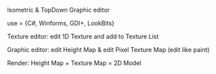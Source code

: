 Isometric & TopDown Graphic editor

use = {C#, Winforms, GDI+, LookBits}

Texture editor: edit 1D Texture and add to Texture List

Graphic editor: edit Height Map & edit Pixel Texture Map (edit like paint)

Render: Height Map + Texture Map = 2D Model


